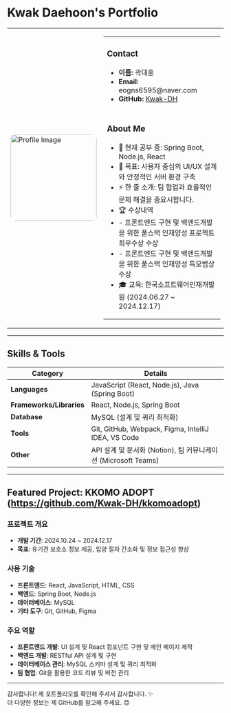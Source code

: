 # Kwak Daehoon's Portfolio

<table>
  <tr>
    <td>
      <img src="https://i.imgur.com/rMUVpTN.jpeg" alt="Profile Image" width="200" style="border-radius: 10px;">
    </td>
    <td>
      <table>
        <tr>
          <td>
            <h3>Contact</h3>
            <ul>
              <li><b>이름:</b> 곽대훈</li>
              <li><b>Email:</b> eogns6595@naver.com</li>
              <li><b>GitHub:</b> <a href="https://github.com/Kwak-DH">Kwak-DH</a></li>
            </ul>
          </td>
        </tr>
        <tr>
          <td>
            <h3>About Me</h3>
            <ul>
              <li>🌱 현재 공부 중: Spring Boot, Node.js, React</li>
              <li>🎯 목표: 사용자 중심의 UI/UX 설계와 안정적인 서버 환경 구축</li>
              <li>⚡ 한 줄 소개: 팀 협업과 효율적인 문제 해결을 중요시합니다.</li>
              <li>🏆 수상내역 </li>
              <li> - 프론트엔드 구현 및 백엔드개발을 위한 풀스택 인재양성  프로젝트 최우수상 수상</li>
              <li> - 프론트엔드 구현 및 백엔드개발을 위한 풀스택 인재양성 특모범상 수상</li>
              <li>🎓 교육: 한국소프트웨어인재개발원 (2024.06.27 ~ 2024.12.17)</li>
            </ul>
          </td>
        </tr>
      </table>
    </td>
  </tr>
</table>

---

## Skills & Tools

| **Category**         | **Details**                                                                 |
|-----------------------|-----------------------------------------------------------------------------|
| **Languages**         | JavaScript (React, Node.js), Java (Spring Boot)                            |
| **Frameworks/Libraries** | React, Node.js, Spring Boot                                              |
| **Database**          | MySQL (설계 및 쿼리 최적화)                                                |
| **Tools**             | Git, GitHub, Webpack, Figma, IntelliJ IDEA, VS Code                       |
| **Other**             | API 설계 및 문서화 (Notion), 팀 커뮤니케이션 (Microsoft Teams)              |

---

## Featured Project: KKOMO ADOPT (https://github.com/Kwak-DH/kkomoadopt)
### 프로젝트 개요
- **개발 기간**: 2024.10.24 ~ 2024.12.17
- **목표**: 유기견 보호소 정보 제공, 입양 절차 간소화 및 정보 접근성 향상

### **사용 기술**
- **프론트엔드**: React, JavaScript, HTML, CSS
- **백엔드**: Spring Boot, Node.js
- **데이터베이스**: MySQL
- **기타 도구**: Git, GitHub, Figma

### **주요 역할**
- **프론트엔드 개발**: UI 설계 및 React 컴포넌트 구현 및 메인 페이지 제작
- **백엔드 개발**: RESTful API 설계 및 구현
- **데이터베이스 관리**: MySQL 스키마 설계 및 쿼리 최적화
- **팀 협업**: Git을 활용한 코드 리뷰 및 버전 관리

---

감사합니다! 제 포트폴리오를 확인해 주셔서 감사합니다. ✨  
더 다양한 정보는 제 GitHub를 참고해 주세요. 😊
